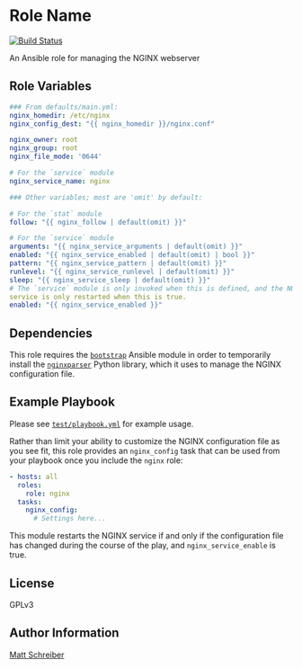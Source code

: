 Role Name
=========

[![Build Status](https://travis-ci.org/BaxterStockman/ansible-role-nginx.svg?branch=bootstrap_migrate)](https://travis-ci.org/BaxterStockman/ansible-role-nginx)

An Ansible role for managing the NGINX webserver

Role Variables
--------------

```yaml
### From defaults/main.yml:
nginx_homedir: /etc/nginx
nginx_config_dest: "{{ nginx_homedir }}/nginx.conf"

nginx_owner: root
nginx_group: root
nginx_file_mode: '0644'

# For the `service` module
nginx_service_name: nginx

### Other variables; most are 'omit' by default:

# For the `stat` module
follow: "{{ nginx_follow | default(omit) }}"

# For the `service` module
arguments: "{{ nginx_service_arguments | default(omit) }}"
enabled: "{{ nginx_service_enabled | default(omit) | bool }}"
pattern: "{{ nginx_service_pattern | default(omit) }}"
runlevel: "{{ nginx_service_runlevel | default(omit) }}"
sleep: "{{ nginx_service_sleep | default(omit) }}"
# The `service` module is only invoked when this is defined, and the NGINX
service is only restarted when this is true.
enabled: "{{ nginx_service_enabled }}"
```

Dependencies
------------

This role requires the
[`bootstrap`](https://github.com/BaxterStockman/bootstrap) Ansible module in
order to temporarily install the
[`nginxparser`](https://github.com/fatiherikli/nginxparser) Python library,
which it uses to manage the NGINX configuration file.

Example Playbook
----------------

Please see [`test/playbook.yml`](test/playbook.yml) for example usage.

Rather than limit your ability to customize the NGINX configuration file as you
see fit, this role provides an `nginx_config` task that can be used from your
playbook once you include the `nginx` role:

```yaml
- hosts: all
  roles:
    role: nginx
  tasks:
    nginx_config:
      # Settings here...
```

This module restarts the NGINX service if and only if the configuration file
has changed during the course of the play, and `nginx_service_enable` is true.

License
-------

GPLv3

Author Information
------------------

[Matt Schreiber](https://github.com/BaxterStockman)
